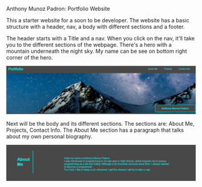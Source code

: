 Anthony Munoz Padron: Portfolio Website

This a starter website for a soon to be developer. 
The website has a basic structure with a header, nav, a body with different sections and a footer.

The header starts with a Title and a nav. When you click on the nav, it'll take you to the different sections of the webpage. There's a hero with a mountain underneath the night sky. My name can be see on bottom right corner of the hero.

![Header and hero of the website](./assets/Screenshots/portfolio_hero.PNG)



Next will be the body and its different sections. The sections are: About Me, Projects, Contact Info.
The About Me section has a paragraph that talks about my own personal biography.

![About Me](./assets/Screenshots/portfolio_aboutme.PNG)